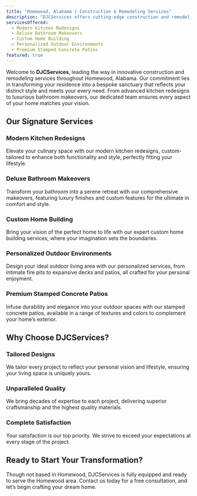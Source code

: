 ```yaml
---
title: "Homewood, Alabama | Construction & Remodeling Services"
description: "DJCServices offers cutting-edge construction and remodeling services across Homewood, Alabama, crafting custom living spaces that align with your lifestyle and preferences."
servicesOffered:
  - Modern Kitchen Redesigns
  - Deluxe Bathroom Makeovers
  - Custom Home Building
  - Personalized Outdoor Environments
  - Premium Stamped Concrete Patios
featured: true
---
```


Welcome to **DJCServices**, leading the way in innovative construction and remodeling services throughout Homewood, Alabama. Our commitment lies in transforming your residence into a bespoke sanctuary that reflects your distinct style and meets your every need. From advanced kitchen redesigns to luxurious bathroom makeovers, our dedicated team ensures every aspect of your home matches your vision.

## Our Signature Services

### Modern Kitchen Redesigns

Elevate your culinary space with our modern kitchen redesigns, custom-tailored to enhance both functionality and style, perfectly fitting your lifestyle.

### Deluxe Bathroom Makeovers

Transform your bathroom into a serene retreat with our comprehensive makeovers, featuring luxury finishes and custom features for the ultimate in comfort and style.

### Custom Home Building

Bring your vision of the perfect home to life with our expert custom home building services, where your imagination sets the boundaries.

### Personalized Outdoor Environments

Design your ideal outdoor living area with our personalized services, from intimate fire pits to expansive decks and patios, all crafted for your personal enjoyment.

### Premium Stamped Concrete Patios

Infuse durability and elegance into your outdoor spaces with our stamped concrete patios, available in a range of textures and colors to complement your home’s exterior.

## Why Choose DJCServices?

### Tailored Designs

We tailor every project to reflect your personal vision and lifestyle, ensuring your living space is uniquely yours.

### Unparalleled Quality

We bring decades of expertise to each project, delivering superior craftsmanship and the highest quality materials.

### Complete Satisfaction

Your satisfaction is our top priority. We strive to exceed your expectations at every stage of the project.

## Ready to Start Your Transformation?

Though not based in Homewood, DJCServices is fully equipped and ready to serve the Homewood area. Contact us today for a free consultation, and let’s begin crafting your dream home.



